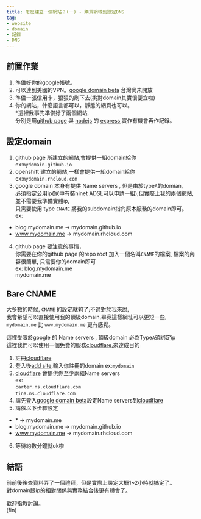 ```yaml
---
title: 怎麼建立一個網站？(一) - 購買網域到設定DNS
tag:
- website
- domain
- 記錄
- DNS
---
```


## 前置作業
1. 準備好你的google帳號。
2. 可以連到美國的VPN。[google domain beta](https://atom.io/packages/atom-beautify) 台灣尚未開放
3. 準備一張信用卡，狠狠的刷下去(挑對domain其實很便宜啦)
4. 你的網站，什麼語言都可以，靜態的網頁也可以。  
  *這裡我事先準備好了兩個網站,  
  分別是用[github page](https://pages.github.com/) 與 [nodejs](https://nodejs.org) 的 [express](http://expressjs.com/),實作有機會再作記錄。


## 設定domain
1. github page 所建立的網站,會提供一組domain給你  
ex:`mydomain.github.io`
2. openshift 建立的網站,一樣會提供一組domain給你  
ex:`mydomain.rhcloud.com`
3. google domain 本身有提供 Name servers , 但是由於type`A`的domian,  
必須指定公用ip(家中有裝hinet ADSL可以申請一組);但實際上我的兩個網站,並不需要我準備實體ip,  
只需要使用 type `CNAME` 將我的subdomain指向原本服務的domain即可。  
ex:  
  - blog.mydomain.me → mydomain.github.io
  - www.mydomain.me → mydomain.rhcloud.com
4. github page 要注意的事情，  
你需要在你的github page 的repo root 加入一個名叫`CNAME`的檔案,
檔案的內容很簡單, 只需要你的domain即可  
ex:
        blog.mydomain.me  
        mydomain.me

## Bare CNAME
大多數的時候, `CNAME` 的設定就夠了;不過對於我來說,  
我會希望可以直接使用我的頂級domain,畢竟這樣網址可以更短一些,  
`mydomain.me` 比 `www.mydomain.me` 更有感覺。

這裡受限於google 的 Name servers , 頂級domain 必為Type`A`須綁定ip  
這裡我們可以使用一個免費的服務[cloudflare](https://www.cloudflare.com/),來達成目的
1. 註冊[cloudflare](https://www.cloudflare.com/)
2. 登入後[add site](https://www.cloudflare.com/a/add-site),輸入你註冊的domain
ex:`mydomain`
3. [cloudflare](https://www.cloudflare.com/) 會提供你至少兩組Name servers  
ex:  
`carter.ns.cloudflare.com`  
`tina.ns.cloudflare.com`
4. 請先登入[google domain beta](https://atom.io/packages/atom-beautify)設定Name servers到[cloudflare](https://www.cloudflare.com/)
5. 請依以下步驟設定
  - \*  → mydomain.me
  - blog.mydomain.me → mydomain.github.io
  - www.mydomain.me → mydomain.rhcloud.com
6. 等待約數分鐘就ok啦

## 結語
前前後後查資料弄了一個禮拜，但是實際上設定大概1~2小時就搞定了。  
對domain跟ip的相對關係與實務結合後更有體會了。

歡迎指教討論。  
(fin)
